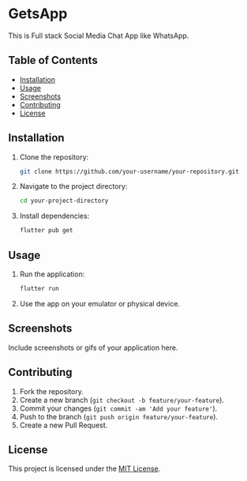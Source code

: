 # GetsApp

This is Full stack Social Media Chat App like WhatsApp.

## Table of Contents

- [Installation](#installation)
- [Usage](#usage)
- [Screenshots](#screenshots)
- [Contributing](#contributing)
- [License](#license)

## Installation

1. Clone the repository:
   ```sh
   git clone https://github.com/your-username/your-repository.git
   ```
2. Navigate to the project directory:
   ```sh
   cd your-project-directory
   ```
3. Install dependencies:
   ```sh
   flutter pub get
   ```

## Usage

1. Run the application:
   ```sh
   flutter run
   ```
2. Use the app on your emulator or physical device.

## Screenshots

Include screenshots or gifs of your application here.

## Contributing

1. Fork the repository.
2. Create a new branch (`git checkout -b feature/your-feature`).
3. Commit your changes (`git commit -am 'Add your feature'`).
4. Push to the branch (`git push origin feature/your-feature`).
5. Create a new Pull Request.

## License

This project is licensed under the [MIT License](LICENSE).
```
